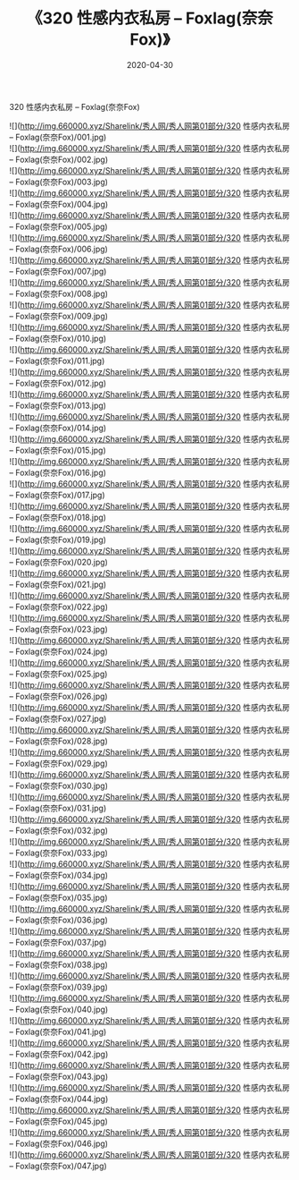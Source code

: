 ﻿---
layout: post
title:  《320 性感内衣私房 – Foxlag(奈奈Fox)》
date:   2020-04-30
img: http://img.660000.xyz/Sharelink/秀人网/秀人网第01部分/320 性感内衣私房 – Foxlag(奈奈Fox)/000.jpg
categories: [美女, 清纯, 唯美]
---

320 性感内衣私房 – Foxlag(奈奈Fox)

  ![](http://img.660000.xyz/Sharelink/秀人网/秀人网第01部分/320 性感内衣私房 – Foxlag(奈奈Fox)/001.jpg) <br> ![](http://img.660000.xyz/Sharelink/秀人网/秀人网第01部分/320 性感内衣私房 – Foxlag(奈奈Fox)/002.jpg) <br> ![](http://img.660000.xyz/Sharelink/秀人网/秀人网第01部分/320 性感内衣私房 – Foxlag(奈奈Fox)/003.jpg) <br> ![](http://img.660000.xyz/Sharelink/秀人网/秀人网第01部分/320 性感内衣私房 – Foxlag(奈奈Fox)/004.jpg) <br> ![](http://img.660000.xyz/Sharelink/秀人网/秀人网第01部分/320 性感内衣私房 – Foxlag(奈奈Fox)/005.jpg) <br> ![](http://img.660000.xyz/Sharelink/秀人网/秀人网第01部分/320 性感内衣私房 – Foxlag(奈奈Fox)/006.jpg) <br> ![](http://img.660000.xyz/Sharelink/秀人网/秀人网第01部分/320 性感内衣私房 – Foxlag(奈奈Fox)/007.jpg) <br> ![](http://img.660000.xyz/Sharelink/秀人网/秀人网第01部分/320 性感内衣私房 – Foxlag(奈奈Fox)/008.jpg) <br> ![](http://img.660000.xyz/Sharelink/秀人网/秀人网第01部分/320 性感内衣私房 – Foxlag(奈奈Fox)/009.jpg) <br> ![](http://img.660000.xyz/Sharelink/秀人网/秀人网第01部分/320 性感内衣私房 – Foxlag(奈奈Fox)/010.jpg) <br> ![](http://img.660000.xyz/Sharelink/秀人网/秀人网第01部分/320 性感内衣私房 – Foxlag(奈奈Fox)/011.jpg) <br> ![](http://img.660000.xyz/Sharelink/秀人网/秀人网第01部分/320 性感内衣私房 – Foxlag(奈奈Fox)/012.jpg) <br> ![](http://img.660000.xyz/Sharelink/秀人网/秀人网第01部分/320 性感内衣私房 – Foxlag(奈奈Fox)/013.jpg) <br> ![](http://img.660000.xyz/Sharelink/秀人网/秀人网第01部分/320 性感内衣私房 – Foxlag(奈奈Fox)/014.jpg) <br> ![](http://img.660000.xyz/Sharelink/秀人网/秀人网第01部分/320 性感内衣私房 – Foxlag(奈奈Fox)/015.jpg) <br> ![](http://img.660000.xyz/Sharelink/秀人网/秀人网第01部分/320 性感内衣私房 – Foxlag(奈奈Fox)/016.jpg) <br> ![](http://img.660000.xyz/Sharelink/秀人网/秀人网第01部分/320 性感内衣私房 – Foxlag(奈奈Fox)/017.jpg) <br> ![](http://img.660000.xyz/Sharelink/秀人网/秀人网第01部分/320 性感内衣私房 – Foxlag(奈奈Fox)/018.jpg) <br> ![](http://img.660000.xyz/Sharelink/秀人网/秀人网第01部分/320 性感内衣私房 – Foxlag(奈奈Fox)/019.jpg) <br> ![](http://img.660000.xyz/Sharelink/秀人网/秀人网第01部分/320 性感内衣私房 – Foxlag(奈奈Fox)/020.jpg) <br> ![](http://img.660000.xyz/Sharelink/秀人网/秀人网第01部分/320 性感内衣私房 – Foxlag(奈奈Fox)/021.jpg) <br> ![](http://img.660000.xyz/Sharelink/秀人网/秀人网第01部分/320 性感内衣私房 – Foxlag(奈奈Fox)/022.jpg) <br> ![](http://img.660000.xyz/Sharelink/秀人网/秀人网第01部分/320 性感内衣私房 – Foxlag(奈奈Fox)/023.jpg) <br> ![](http://img.660000.xyz/Sharelink/秀人网/秀人网第01部分/320 性感内衣私房 – Foxlag(奈奈Fox)/024.jpg) <br> ![](http://img.660000.xyz/Sharelink/秀人网/秀人网第01部分/320 性感内衣私房 – Foxlag(奈奈Fox)/025.jpg) <br> ![](http://img.660000.xyz/Sharelink/秀人网/秀人网第01部分/320 性感内衣私房 – Foxlag(奈奈Fox)/026.jpg) <br> ![](http://img.660000.xyz/Sharelink/秀人网/秀人网第01部分/320 性感内衣私房 – Foxlag(奈奈Fox)/027.jpg) <br> ![](http://img.660000.xyz/Sharelink/秀人网/秀人网第01部分/320 性感内衣私房 – Foxlag(奈奈Fox)/028.jpg) <br> ![](http://img.660000.xyz/Sharelink/秀人网/秀人网第01部分/320 性感内衣私房 – Foxlag(奈奈Fox)/029.jpg) <br> ![](http://img.660000.xyz/Sharelink/秀人网/秀人网第01部分/320 性感内衣私房 – Foxlag(奈奈Fox)/030.jpg) <br> ![](http://img.660000.xyz/Sharelink/秀人网/秀人网第01部分/320 性感内衣私房 – Foxlag(奈奈Fox)/031.jpg) <br> ![](http://img.660000.xyz/Sharelink/秀人网/秀人网第01部分/320 性感内衣私房 – Foxlag(奈奈Fox)/032.jpg) <br> ![](http://img.660000.xyz/Sharelink/秀人网/秀人网第01部分/320 性感内衣私房 – Foxlag(奈奈Fox)/033.jpg) <br> ![](http://img.660000.xyz/Sharelink/秀人网/秀人网第01部分/320 性感内衣私房 – Foxlag(奈奈Fox)/034.jpg) <br> ![](http://img.660000.xyz/Sharelink/秀人网/秀人网第01部分/320 性感内衣私房 – Foxlag(奈奈Fox)/035.jpg) <br> ![](http://img.660000.xyz/Sharelink/秀人网/秀人网第01部分/320 性感内衣私房 – Foxlag(奈奈Fox)/036.jpg) <br> ![](http://img.660000.xyz/Sharelink/秀人网/秀人网第01部分/320 性感内衣私房 – Foxlag(奈奈Fox)/037.jpg) <br> ![](http://img.660000.xyz/Sharelink/秀人网/秀人网第01部分/320 性感内衣私房 – Foxlag(奈奈Fox)/038.jpg) <br> ![](http://img.660000.xyz/Sharelink/秀人网/秀人网第01部分/320 性感内衣私房 – Foxlag(奈奈Fox)/039.jpg) <br> ![](http://img.660000.xyz/Sharelink/秀人网/秀人网第01部分/320 性感内衣私房 – Foxlag(奈奈Fox)/040.jpg) <br> ![](http://img.660000.xyz/Sharelink/秀人网/秀人网第01部分/320 性感内衣私房 – Foxlag(奈奈Fox)/041.jpg) <br> ![](http://img.660000.xyz/Sharelink/秀人网/秀人网第01部分/320 性感内衣私房 – Foxlag(奈奈Fox)/042.jpg) <br> ![](http://img.660000.xyz/Sharelink/秀人网/秀人网第01部分/320 性感内衣私房 – Foxlag(奈奈Fox)/043.jpg) <br> ![](http://img.660000.xyz/Sharelink/秀人网/秀人网第01部分/320 性感内衣私房 – Foxlag(奈奈Fox)/044.jpg) <br> ![](http://img.660000.xyz/Sharelink/秀人网/秀人网第01部分/320 性感内衣私房 – Foxlag(奈奈Fox)/045.jpg) <br> ![](http://img.660000.xyz/Sharelink/秀人网/秀人网第01部分/320 性感内衣私房 – Foxlag(奈奈Fox)/046.jpg) <br> ![](http://img.660000.xyz/Sharelink/秀人网/秀人网第01部分/320 性感内衣私房 – Foxlag(奈奈Fox)/047.jpg) <br>